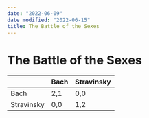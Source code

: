 ```yaml
---
date: "2022-06-09"
date modified: "2022-06-15"
title: The Battle of the Sexes
---
```


# The Battle of the Sexes
|            | Bach | Stravinsky |
| ---------- | ---- | ---------- |
| Bach       | 2,1  | 0,0        |
| Stravinsky | 0,0  | 1,2        |
